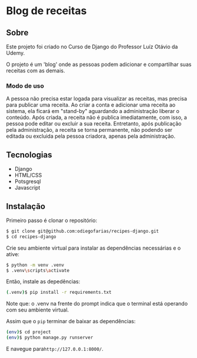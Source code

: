 # Blog de receitas

## Sobre
<p>Este projeto foi criado no Curso de Django do Professor Luíz Otávio da Udemy.</p>
<p>
  O projeto é um 'blog' onde as pessoas podem adicionar e compartilhar suas receitas com as demais.
</p>
<h3>Modo de uso</h3>
  <p>
    A pessoa não precisa estar logada para visualizar as receitas, mas precisa para publicar uma receita.
    Ao criar a conta e adicionar uma receita ao sistema, ela ficará em "stand-by" aguardando a administração liberar o conteúdo. Após criada, a receita não é publica imediatamente, com isso, a pessoa pode editar ou excluir a sua receita.
  Entretanto, após publicação pela administração, a receita se torna permanente, não podendo ser editada ou excluida pela pessoa criadora, apenas pela administração.
  </p>

## Tecnologias
  <ul>
    <li>Django</li>
    <li>HTML/CSS</li>
    <li>Potsgresql</li>
    <li>Javascript</li>
  </ul>

## Instalação

Primeiro passo é clonar o repositório:

```sh
$ git clone git@github.com:odiegofarias/recipes-django.git
$ cd recipes-django
```

Crie seu ambiente virtual para instalar as dependências necessárias e o ative:
```sh
$ python -m venv .venv
$ .venv\scripts\activate
```

Então, instale as depedências:

```sh
(.venv)$ pip install -r requirements.txt
```
Note que: o .venv na frente do prompt indica que o terminal está operando com seu ambiente virtual.

Assim que o `pip` terminar de baixar as dependências:
```sh
(env)$ cd project
(env)$ python manage.py runserver
```
E navegue para`http://127.0.0.1:8000/`.
